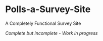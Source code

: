 # Polls-a-Survey-Site
A Completely Functional Survey Site

*Complete but incomplete - Work in progress*
